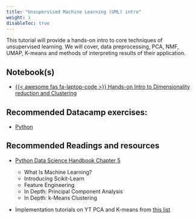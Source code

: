 ```yaml
---
title: "Unsupervised Machine Learning (UML) intro"
weight: 1
disableToc: true
---
```


This tutorial will provide a hands-on intro to core techniques of unsupervised learning.
We will cover, data preprocessing, PCA, NMF, UMAP, K-means and methods of interpreting results of their application.

## Notebook(s)
* [{{< awesome fas fa-laptop-code >}} Hands-on Intro to Dimensionality reduction and Clustering](https://colab.research.google.com/github/aaubs/ds-master/blob/main/notebooks/M1-UML-nomads.ipynb)

## Recommended Datacamp exercises:
   * [Python](https://learn.datacamp.com/courses/unsupervised-learning-in-python) 

## Recommended Readings and resources
* [Python Data Science Handbook Chapter 5](https://jakevdp.github.io/PythonDataScienceHandbook/)
    * What Is Machine Learning?
    * Introducing Scikit-Learn
    * Feature Engineering
    * In Depth: Principal Component Analysis
    * In Depth: k-Means Clustering

* Implementation tutorials on YT PCA and K-means from [this list](https://www.youtube.com/playlist?list=PLqnslRFeH2Upcrywf-u2etjdxxkL8nl7E)